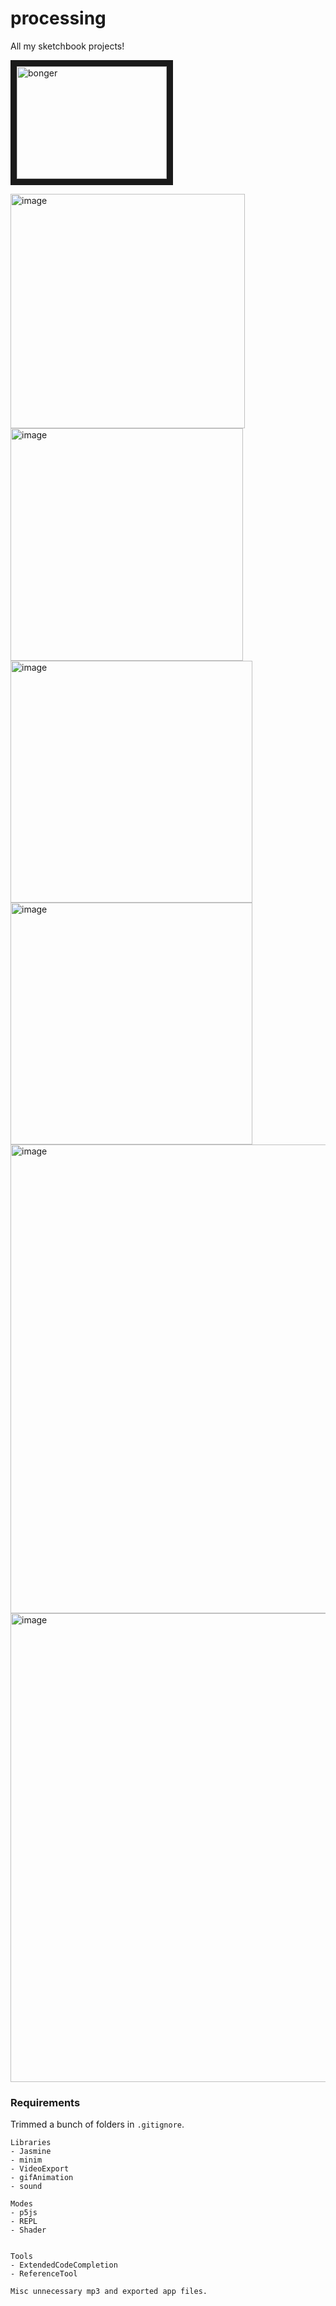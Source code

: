 # processing

All my sketchbook projects!

<a href="http://www.youtube.com/watch?feature=player_embedded&v=hVXIpMyJ-mc
" target="_blank"><img src="http://img.youtube.com/vi/hVXIpMyJ-mc/0.jpg"
alt="bonger" width="240" height="180" border="10" /></a>

<img width="375" alt="image" src="https://github.com/user-attachments/assets/634b6ecc-4c88-4d0b-81d6-d0c3c3587ccc" />

<img height="372" alt="image" src="https://github.com/user-attachments/assets/808f0317-013f-4494-951e-3cd11bb5f426" />

<img height="387" alt="image" src="https://github.com/user-attachments/assets/b154e330-fd11-42b7-94c0-c960b511645d" />

<img height="387" alt="image" src="https://github.com/user-attachments/assets/05933148-e81f-4d07-a9b7-6526df7fad6e" />

<img width="750" alt="image" src="https://github.com/user-attachments/assets/1c7150e5-dcd6-4675-b844-53527d1988fb" />

<img width="750" alt="image" src="https://github.com/user-attachments/assets/a555b59a-1c7f-4901-863d-7a85d32261b4" />


### Requirements

Trimmed a bunch of folders in `.gitignore`.

```
Libraries
- Jasmine
- minim
- VideoExport
- gifAnimation
- sound

Modes
- p5js
- REPL
- Shader


Tools
- ExtendedCodeCompletion
- ReferenceTool

Misc unnecessary mp3 and exported app files.
```
